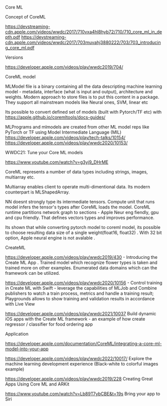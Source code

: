 
Core ML

Concept of CoreML

https://devstreaming-cdn.apple.com/videos/wwdc/2017/710vxa4hl8hyb72/710/710_core_ml_in_depth.pdf
https://devstreaming-cdn.apple.com/videos/wwdc/2017/703muvahj3880222/703/703_introducing_core_ml.pdf


Versions

https://developer.apple.com/videos/play/wwdc2019/704/


CoreML model

MLModel file is a binary containing all the data descripting machine learning model - metadata, interface (what is input and output), architecture and weights. 
Modern approach to store files is to put this content in a package.
They support all mainstream models like Neural ones, SVM, linear etc

Its possible to convert defined set of models (built with Pytorch/TF etc) with
https://apple.github.io/coremltools/docs-guides/

MLPrograms and mlmodels are created from other ML model reps like PyTorch or TF using Model Intermediate Language (MIL)
https://developer.apple.com/videos/play/tech-talks/10154/
https://developer.apple.com/videos/play/wwdc2020/10153/

WWDC21: Tune your Core ML models 

https://www.youtube.com/watch?v=g3yj9_DHrME 

CoreML represents a number of data types including strings, images, multiarray etc.

Multiarray enables client to operate multi-dimentional data. Its modern  counterpart is MLShapedArray.

NN doesnt strongly type its intermediate tensors. Compute unit that runs model infers the tensor's types after CoreML loads the model. CoreML runtime partitions network graph to sections - Apple Neur eng fiendly, gpu and cpu friendly. That defines vectors types and improves performance.

Its shown that while converting pytorch model to coreml model, its possible to choose resulting data size of a single weight(float16, float32) . With 32 bit option, Apple neural engine is not avalable .

CreateML

https://developer.apple.com/videos/play/wwdc2019/430 - Introducing the Create ML App . Trained model which recognize flower types is taken and trained more on other examples. Enumerated data domains which can the framework can be utilized.

https://developer.apple.com/videos/play/wwdc2020/10156 - Control training in Create ML with Swift - leverage the capabilities of MLJob and Combine publishers to watch a train process, metrics and handle a training result; Playgrounds allows to show training and validation results in accordance with Live View

https://developer.apple.com/videos/play/wwdc2021/10037 Build dynamic iOS apps with the Create ML framework - an example of how create regressor / classifier for  food ordering app


Application

https://developer.apple.com/documentation/CoreML/integrating-a-core-ml-model-into-your-app

https://developer.apple.com/videos/play/wwdc2022/10017/ Explore the machine learning development experience (Black-white to colorful images example)

https://developer.apple.com/videos/play/wwdc2019/228 Creating Great Apps Using Core ML and ARKit

https://www.youtube.com/watch?v=Lb89T7ybCBE&t=19s Bring your app to Siri
